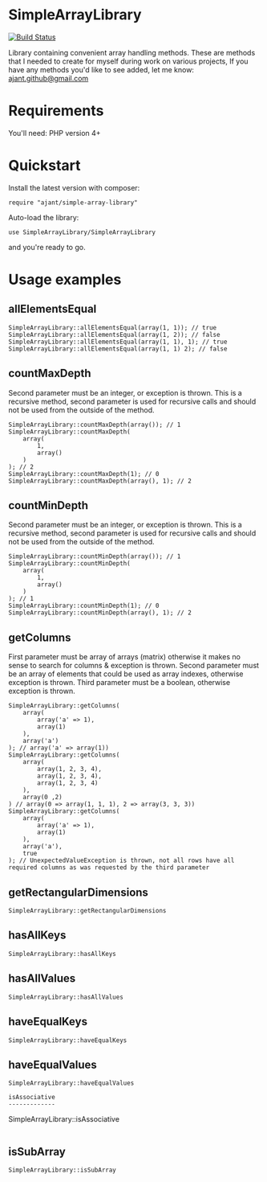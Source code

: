SimpleArrayLibrary
==================
[![Build Status](https://travis-ci.org/ajant/SimpleArrayLibrary.svg?branch=master)](https://travis-ci.org/ajant/SimpleArrayLibrary)

Library containing convenient array handling methods.
These are methods that I needed to create for myself during work on various projects, If you have any methods you'd like to see added, let me know:
ajant.github@gmail.com

Requirements
============

You'll need: PHP version 4+

Quickstart
==========
Install the latest version with composer:
```
require "ajant/simple-array-library"
```
Auto-load the library:
```
use SimpleArrayLibrary/SimpleArrayLibrary
```
and you're ready to go.

Usage examples
==============
allElementsEqual
----------------
```
SimpleArrayLibrary::allElementsEqual(array(1, 1)); // true
SimpleArrayLibrary::allElementsEqual(array(1, 2)); // false
SimpleArrayLibrary::allElementsEqual(array(1, 1), 1); // true
SimpleArrayLibrary::allElementsEqual(array(1, 1) 2); // false
```
countMaxDepth
-------------
Second parameter must be an integer, or exception is thrown.
This is a recursive method, second parameter is used for recursive calls and should not be used from the outside of the method.
```
SimpleArrayLibrary::countMaxDepth(array()); // 1
SimpleArrayLibrary::countMaxDepth(
    array(
        1,
        array()
    )
); // 2
SimpleArrayLibrary::countMaxDepth(1); // 0
SimpleArrayLibrary::countMaxDepth(array(), 1); // 2
```
countMinDepth
-------------
Second parameter must be an integer, or exception is thrown.
This is a recursive method, second parameter is used for recursive calls and should not be used from the outside of the method.
```
SimpleArrayLibrary::countMinDepth(array()); // 1
SimpleArrayLibrary::countMinDepth(
    array(
        1,
        array()
    )
); // 1
SimpleArrayLibrary::countMinDepth(1); // 0
SimpleArrayLibrary::countMinDepth(array(), 1); // 2
```
getColumns
----------
First parameter must be array of arrays (matrix) otherwise it makes no sense to search for columns & exception is thrown.
Second parameter must be an array of elements that could be used as array indexes, otherwise exception is thrown.
Third parameter must be a boolean, otherwise exception is thrown.
```
SimpleArrayLibrary::getColumns(
    array(
        array('a' => 1),
        array(1)
    ),
    array('a')
); // array('a' => array(1))
SimpleArrayLibrary::getColumns(
    array(
        array(1, 2, 3, 4),
        array(1, 2, 3, 4),
        array(1, 2, 3, 4)
    ),
    array(0 ,2)
) // array(0 => array(1, 1, 1), 2 => array(3, 3, 3))
SimpleArrayLibrary::getColumns(
    array(
        array('a' => 1),
        array(1)
    ),
    array('a'),
    true
); // UnexpectedValueException is thrown, not all rows have all required columns as was requested by the third parameter
```
getRectangularDimensions
------------------------
```
SimpleArrayLibrary::getRectangularDimensions
```
hasAllKeys
----------
```
SimpleArrayLibrary::hasAllKeys
```
hasAllValues
------------
```
SimpleArrayLibrary::hasAllValues
```
haveEqualKeys
-------------
```
SimpleArrayLibrary::haveEqualKeys
```
haveEqualValues
---------------
```
SimpleArrayLibrary::haveEqualValues
```
```
isAssociative
-------------
```
SimpleArrayLibrary::isAssociative
```
```
isSubArray
------------------------------
```
SimpleArrayLibrary::isSubArray
```